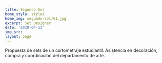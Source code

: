 ```yaml
---
title: Segundo Sol
home_style: style3
home_img: segundo-sol/01.jpg
excerpt: Set Designer
date: '2020-04-13'
img_src:
layout: page
---
```


Propuesta de sets de un cortometraje estudiantil. Asistencia en decoración, compra y coordinación del departamento de arte.